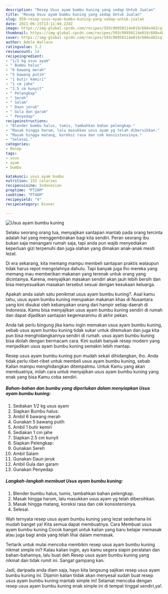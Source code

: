 ```yaml
---
description: "Resep Usus ayam bumbu kuning yang sedap Untuk Jualan"
title: "Resep Usus ayam bumbu kuning yang sedap Untuk Jualan"
slug: 959-resep-usus-ayam-bumbu-kuning-yang-sedap-untuk-jualan
date: 2021-06-15T13:11:04.224Z
image: https://img-global.cpcdn.com/recipes/593c90950114e019/680x482cq70/usus-ayam-bumbu-kuning-foto-resep-utama.jpg
thumbnail: https://img-global.cpcdn.com/recipes/593c90950114e019/680x482cq70/usus-ayam-bumbu-kuning-foto-resep-utama.jpg
cover: https://img-global.cpcdn.com/recipes/593c90950114e019/680x482cq70/usus-ayam-bumbu-kuning-foto-resep-utama.jpg
author: Adele Wallace
ratingvalue: 3.2
reviewcount: 14
recipeingredient:
- "1/2 kg usus ayam"
- " Bumbu halus"
- "6 bawang merah"
- "5 bawang putih"
- "1 butir kemiri"
- "1 cm jahe"
- "2.5 cm kunyit"
- " Pelengkap"
- " Sereh"
- " Salam"
- " Daun jeruk"
- " Gula dan garam"
- " Penyedap"
recipeinstructions:
- "Blender bumbu halus, tumis, tambahkan bahan pelengkap."
- "Masak hingga harum, lalu masukkan usus ayam yg telah dibersihkan."
- "Masak hingga matang, koreksi rasa dan cek konsistensinya."
- "Selesai."
categories:
- Resep
tags:
- usus
- ayam
- bumbu

katakunci: usus ayam bumbu 
nutrition: 153 calories
recipecuisine: Indonesian
preptime: "PT26M"
cooktime: "PT46M"
recipeyield: "4"
recipecategory: Dinner

---
```



![Usus ayam bumbu kuning](https://img-global.cpcdn.com/recipes/593c90950114e019/680x482cq70/usus-ayam-bumbu-kuning-foto-resep-utama.jpg)

Selaku seorang orang tua, menyajikan santapan mantab pada orang tercinta adalah hal yang menggembirakan bagi kita sendiri. Peran seorang ibu bukan saja menangani rumah saja, tapi anda pun wajib menyediakan keperluan gizi terpenuhi dan juga olahan yang dimakan anak-anak mesti lezat.

Di era  sekarang, kita memang mampu membeli santapan praktis walaupun tidak harus repot mengolahnya dahulu. Tapi banyak juga lho mereka yang memang mau memberikan makanan yang terenak untuk orang yang dicintainya. Karena, menyajikan masakan sendiri akan jauh lebih bersih dan bisa menyesuaikan masakan tersebut sesuai dengan kesukaan keluarga. 



Apakah anda salah satu penikmat usus ayam bumbu kuning?. Asal kamu tahu, usus ayam bumbu kuning merupakan makanan khas di Nusantara yang kini disukai oleh kebanyakan orang dari hampir setiap daerah di Indonesia. Kamu bisa menyajikan usus ayam bumbu kuning sendiri di rumah dan dapat dijadikan santapan kegemaranmu di akhir pekan.

Anda tak perlu bingung jika kamu ingin memakan usus ayam bumbu kuning, sebab usus ayam bumbu kuning tidak sukar untuk ditemukan dan juga kita pun bisa menghidangkannya sendiri di rumah. usus ayam bumbu kuning bisa diolah dengan bermacam cara. Kini sudah banyak resep modern yang menjadikan usus ayam bumbu kuning semakin lebih mantap.

Resep usus ayam bumbu kuning pun mudah sekali dihidangkan, lho. Anda tidak perlu ribet-ribet untuk membeli usus ayam bumbu kuning, sebab Kalian mampu menghidangkan ditempatmu. Untuk Kamu yang akan membuatnya, inilah cara untuk menyajikan usus ayam bumbu kuning yang enak yang bisa Kamu coba sendiri.

<!--inarticleads1-->

##### Bahan-bahan dan bumbu yang diperlukan dalam menyiapkan Usus ayam bumbu kuning:

1. Sediakan 1/2 kg usus ayam
1. Siapkan  Bumbu halus:
1. Ambil 6 bawang merah
1. Gunakan 5 bawang putih
1. Ambil 1 butir kemiri
1. Sediakan 1 cm jahe
1. Siapkan 2.5 cm kunyit
1. Siapkan  Pelengkap:
1. Gunakan  Sereh
1. Ambil  Salam
1. Gunakan  Daun jeruk
1. Ambil  Gula dan garam
1. Gunakan  Penyedap




<!--inarticleads2-->

##### Langkah-langkah membuat Usus ayam bumbu kuning:

1. Blender bumbu halus, tumis, tambahkan bahan pelengkap.
1. Masak hingga harum, lalu masukkan usus ayam yg telah dibersihkan.
1. Masak hingga matang, koreksi rasa dan cek konsistensinya.
1. Selesai.




Wah ternyata resep usus ayam bumbu kuning yang lezat sederhana ini mudah banget ya! Kita semua dapat membuatnya. Cara Membuat usus ayam bumbu kuning Cocok banget untuk kalian yang baru belajar memasak atau juga bagi anda yang telah lihai dalam memasak.

Tertarik untuk mulai mencoba membikin resep usus ayam bumbu kuning nikmat simple ini? Kalau kalian ingin, ayo kamu segera siapin peralatan dan bahan-bahannya, lalu buat deh Resep usus ayam bumbu kuning yang nikmat dan tidak rumit ini. Sangat gampang kan. 

Jadi, daripada anda diam saja, hayo kita langsung sajikan resep usus ayam bumbu kuning ini. Dijamin kalian tiidak akan menyesal sudah buat resep usus ayam bumbu kuning mantab simple ini! Selamat mencoba dengan resep usus ayam bumbu kuning enak simple ini di tempat tinggal sendiri,ya!.

